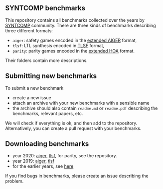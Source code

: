 ## SYNTCOMP benchmarks

This repository contains all benchmarks collected over the years by [SYNTCOMP](http://www.syntcomp.org/) community.
There are three kinds of benchmarks describing three different formats:

- `aiger`: safety games encoded in the [extended AIGER](https://arxiv.org/pdf/1405.5793.pdf) format,
- `tlsf`: LTL synthesis encoded in [TLSF](https://arxiv.org/pdf/1604.02284.pdf) format,
- `parity`: parity games encoded in the [extended HOA](https://arxiv.org/pdf/1912.05793.pdf) format.

Their folders contain more descriptions.

## Submitting new benchmarks

To submit a new benchmark

- create a new issue
- attach an archive with your new benchmarks with a sensible name
- the archive should also contain `readme.md` or `readme.pdf`
  describing the benchmarks, relevant papers, etc.

We will check if everything is ok, and then add to the repository.
Alternatively, you can create a pull request with your benchmarks.

## Downloading benchmarks

- year 2020: [aiger](https://github.com/5nizza/syntcomp_benchmarks/releases/download/v2020/AIGER_2020.zip), [tlsf](https://github.com/5nizza/syntcomp_benchmarks/releases/download/v2020/TLSF_2020.zip), for parity, see the repository.
- year 2019: [aiger](https://github.com/5nizza/syntcomp_benchmarks/releases/download/v2019/AIGER_2019.zip), [tlsf](https://github.com/5nizza/syntcomp_benchmarks/releases/download/v2019/TLSF_2019.zip)
- for the earlier years, see [here](https://syntcomp.react.uni-saarland.de/)


If you find bugs in benchmarks, please create an issue describing the problem.

